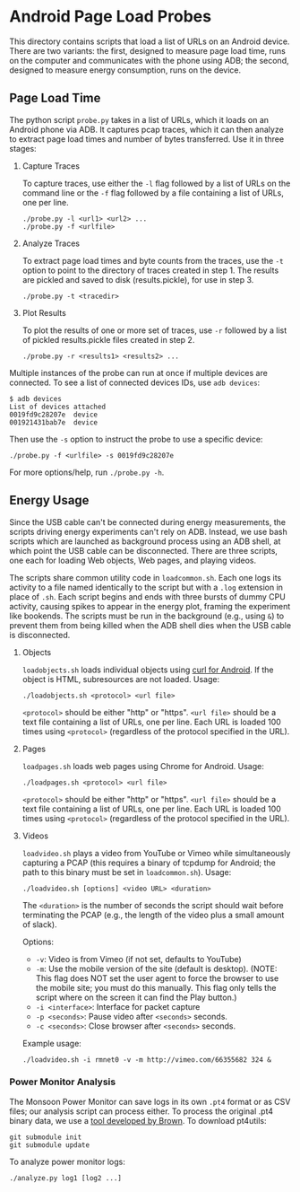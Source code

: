 Android Page Load Probes
========================

This directory contains scripts that load a list of URLs on an Android device.
There are two variants: the first, designed to measure page load time, runs on
the computer and communicates with the phone using ADB; the second, designed to
measure energy consumption, runs on the device.


Page Load Time
--------------

The python script `probe.py` takes in a list of URLs, which it loads on an
Android phone via ADB. It captures pcap traces, which it can then analyze to
extract page load times and number of bytes transferred. Use it in three
stages:

1.	Capture Traces

	To capture traces, use either the `-l` flag followed by a list of URLs on
	the command line or the `-f` flag followed by a file containing a list of
	URLs, one per line.

		./probe.py -l <url1> <url2> ...
		./probe.py -f <urlfile>

2.	Analyze Traces
	
	To extract page load times and byte counts from the traces, use the `-t`
	option to point to the directory of traces created in step 1. The results
	are pickled and saved to disk (results.pickle), for use in step 3.

		./probe.py -t <tracedir>

3.	Plot Results
	
	To plot the results of one or more set of traces, use `-r` followed by a
	list of pickled results.pickle files created in step 2.

		./probe.py -r <results1> <results2> ...


Multiple instances of the probe can run at once if multiple devices are
connected. To see a list of connected devices IDs, use `adb devices`:

	$ adb devices
	List of devices attached
	0019fd9c28207e  device
	001921431bab7e  device

Then use the `-s` option to instruct the probe to use a specific device:

	./probe.py -f <urlfile> -s 0019fd9c28207e

For more options/help, run `./probe.py -h`.


Energy Usage
------------

Since the USB cable can't be connected during energy measurements, the scripts
driving energy experiments can't rely on ADB. Instead, we use bash scripts
which are launched as background process using an ADB shell, at which point the
USB cable can be disconnected. There are three scripts, one each for loading
Web objects, Web pages, and playing videos. 

The scripts share common utility code in `loadcommon.sh`. Each one logs its
activity to a file named identically to the script but with a `.log` extension
in place of `.sh`.  Each script begins and ends with three bursts of dummy CPU
activity, causing spikes to appear in the energy plot, framing the experiment
like bookends.  The scripts must be run in the background (e.g., using `&`) to
prevent them from being killed when the ADB shell dies when the USB cable is
disconnected.

1.	Objects

	`loadobjects.sh` loads individual objects using [curl for
	Android](http://curl.haxx.se/download.html). If the object is HTML,
	subresources are not loaded. Usage:

		./loadobjects.sh <protocol> <url file>

	`<protocol>` should be either "http" or "https". `<url file>` should be a
	text file containing a list of URLs, one per line. Each URL is loaded 100
	times using `<protocol>` (regardless of the protocol specified in the URL).


2. 	Pages
	
	`loadpages.sh` loads web pages using Chrome for Android.  Usage:

		./loadpages.sh <protocol> <url file>

	`<protocol>` should be either "http" or "https". `<url file>` should be a
	text file containing a list of URLs, one per line. Each URL is loaded 100
	times using `<protocol>` (regardless of the protocol specified in the URL).


3.	Videos

	`loadvideo.sh` plays a video from YouTube or Vimeo while simultaneously
	capturing a PCAP (this requires a binary of tcpdump for Android; the path
	to this binary must be set in `loadcommon.sh`). Usage:

		./loadvideo.sh [options] <video URL> <duration>

	The `<duration>` is the number of seconds the script should wait before
	terminating the PCAP (e.g., the length of the video plus a small amount of
	slack).

	Options:

	* `-v`: Video is from Vimeo (if not set, defaults to YouTube)
	* `-m`: Use the mobile version of the site (default is desktop). (NOTE:
	This flag does NOT set the user agent to force the browser to use the
	mobile site; you must do this manually. This flag only tells the script
	where on the screen it can find the Play button.)
	* `-i <interface>`: Interface for packet capture
	* `-p <seconds>`: Pause video after `<seconds>` seconds.
	* `-c <seconds>`: Close browser after `<seconds>` seconds.

	Example usage:

		./loadvideo.sh -i rmnet0 -v -m http://vimeo.com/66355682 324 &

### Power Monitor Analysis

The Monsoon Power Monitor can save logs in its own `.pt4` format or as CSV
files; our analysis script can process either.  To process the original .pt4
binary data, we use a [tool developed by
Brown](https://github.com/brownsys/pt4utils). To download pt4utils:

	git submodule init
	git submodule update

To analyze power monitor logs:

	./analyze.py log1 [log2 ...]
